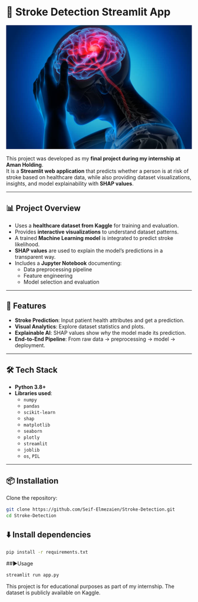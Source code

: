 # 🧠 Stroke Detection Streamlit App

![App Interface](img/stroke.jpg)

This project was developed as my **final project during my internship at Aman Holding**.  
It is a **Streamlit web application** that predicts whether a person is at risk of stroke based on healthcare data, while also providing dataset visualizations, insights, and model explainability with **SHAP values**.

---

## 📊 Project Overview
- Uses a **healthcare dataset from Kaggle** for training and evaluation.
- Provides **interactive visualizations** to understand dataset patterns.
- A trained **Machine Learning model** is integrated to predict stroke likelihood.
- **SHAP values** are used to explain the model’s predictions in a transparent way.
- Includes a **Jupyter Notebook** documenting:
  - Data preprocessing pipeline  
  - Feature engineering  
  - Model selection and evaluation  

---

## 🚀 Features
- **Stroke Prediction**: Input patient health attributes and get a prediction.
- **Visual Analytics**: Explore dataset statistics and plots.
- **Explainable AI**: SHAP values show *why* the model made its prediction.
- **End-to-End Pipeline**: From raw data → preprocessing → model → deployment.

---

## 🛠️ Tech Stack
- **Python 3.8+**  
- **Libraries used**:  
  - `numpy`  
  - `pandas`  
  - `scikit-learn`  
  - `shap`  
  - `matplotlib`  
  - `seaborn`  
  - `plotly`  
  - `streamlit`  
  - `joblib`  
  - `os`, `PIL`  

---

## 📦 Installation

Clone the repository:
```bash
git clone https://github.com/Seif-Elmezaien/Stroke-Detection.git
cd Stroke-Detection
```


## ⬇️ Install dependencies
```bash
pip install -r requirements.txt
```


##▶️Usage
```bash
streamlit run app.py
```

This project is for educational purposes as part of my internship.
The dataset is publicly available on Kaggle.
